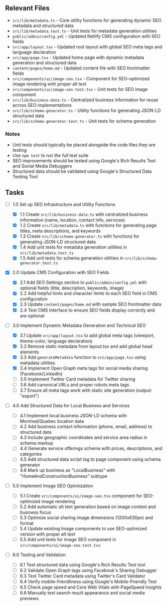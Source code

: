 ## Relevant Files

- `src/lib/metadata.ts` - Core utility functions for generating dynamic SEO metadata and structured data
- `src/lib/metadata.test.ts` - Unit tests for metadata generation utilities
- `public/admin/config.yml` - Updated Netlify CMS configuration with SEO fields
- `src/app/layout.tsx` - Updated root layout with global SEO meta tags and language declaration
- `src/app/page.tsx` - Updated home page with dynamic metadata generation and structured data
- `content/pages/home.md` - Updated content file with SEO frontmatter fields
- `src/components/ui/image-seo.tsx` - Component for SEO-optimized image rendering with proper alt text
- `src/components/ui/image-seo.test.tsx` - Unit tests for SEO image component
- `src/lib/business-data.ts` - Centralized business information for reuse across SEO implementations
- `src/lib/schema-generator.ts` - Utility functions for generating JSON-LD structured data
- `src/lib/schema-generator.test.ts` - Unit tests for schema generation

### Notes

- Unit tests should typically be placed alongside the code files they are testing
- Use `npm test` to run the full test suite
- SEO improvements should be tested using Google's Rich Results Test and Social Media Debuggers
- Structured data should be validated using Google's Structured Data Testing Tool

## Tasks

- [ ] 1.0 Set up SEO Infrastructure and Utility Functions

  - [x] 1.1 Create `src/lib/business-data.ts` with centralized business information (name, location, contact info, services)
  - [x] 1.2 Create `src/lib/metadata.ts` with functions for generating page titles, meta descriptions, and keywords
  - [x] 1.3 Create `src/lib/schema-generator.ts` with functions for generating JSON-LD structured data
  - [x] 1.4 Add unit tests for metadata generation utilities in `src/lib/metadata.test.ts`
  - [x] 1.5 Add unit tests for schema generation utilities in `src/lib/schema-generator.test.ts`

- [x] 2.0 Update CMS Configuration with SEO Fields

  - [x] 2.1 Add SEO Settings section to `public/admin/config.yml` with optional fields (title, description, keywords, image)
  - [x] 2.2 Add helpful hints and character limits to each SEO field in CMS configuration
  - [x] 2.3 Update `content/pages/home.md` with sample SEO frontmatter data
  - [x] 2.4 Test CMS interface to ensure SEO fields display correctly and are optional

- [ ] 3.0 Implement Dynamic Metadata Generation and Technical SEO

  - [x] 3.1 Update `src/app/layout.tsx` to add global meta tags (viewport, theme-color, language declaration)
  - [x] 3.2 Remove static metadata from layout.tsx and add global head elements
  - [x] 3.3 Add `generateMetadata` function to `src/app/page.tsx` using metadata utilities
  - [x] 3.4 Implement Open Graph meta tags for social media sharing (Facebook/LinkedIn)
  - [ ] 3.5 Implement Twitter Card metadata for Twitter sharing
  - [ ] 3.6 Add canonical URLs and proper robots meta tags
  - [ ] 3.7 Ensure all meta tags work with static site generation (output: "export")

- [ ] 4.0 Add Structured Data for Local Business and Services

  - [ ] 4.1 Implement local business JSON-LD schema with Montreal/Quebec location data
  - [ ] 4.2 Add business contact information (phone, email, address) to structured data
  - [ ] 4.3 Include geographic coordinates and service area radius in schema markup
  - [ ] 4.4 Generate service offerings schema with prices, descriptions, and categories
  - [ ] 4.5 Add structured data script tag to page component using schema generator
  - [ ] 4.6 Mark up business as "LocalBusiness" with "HomeAndConstructionBusiness" subtype

- [ ] 5.0 Implement Image SEO Optimization

  - [ ] 5.1 Create `src/components/ui/image-seo.tsx` component for SEO-optimized image rendering
  - [ ] 5.2 Add automatic alt text generation based on image context and business focus
  - [ ] 5.3 Optimize social sharing image dimensions (1200x630px) and format
  - [ ] 5.4 Update existing Image components to use SEO-optimized version with proper alt text
  - [ ] 5.5 Add unit tests for image SEO component in `src/components/ui/image-seo.test.tsx`

- [ ] 6.0 Testing and Validation
  - [ ] 6.1 Test structured data using Google's Rich Results Test tool
  - [ ] 6.2 Validate Open Graph tags using Facebook's Sharing Debugger
  - [ ] 6.3 Test Twitter Card metadata using Twitter's Card Validator
  - [ ] 6.4 Verify mobile-friendliness using Google's Mobile-Friendly Test
  - [ ] 6.5 Check page speed and Core Web Vitals with PageSpeed Insights
  - [ ] 6.6 Manually test search result appearance and social media previews
